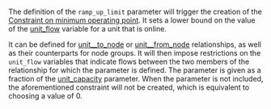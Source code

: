 The definition of the `ramp_up_limit` parameter will trigger the creation of the [Constraint on minimum operating point](@ref). It sets a lower bound on the value of the [unit_flow](@ref) variable for a unit that is online.

It can be defined for [unit__to_node](@ref) or [unit__from_node](@ref) relationships, as well as their counterparts for node groups. It will then impose restrictions on the `unit_flow` variables that indicate flows between the two members of the relationship for which the parameter is defined. The parameter is given as a fraction of the [unit\_capacity](@ref) parameter. When the parameter is not included, the aforementioned constraint will not be created, which is equivalent to choosing a value of 0.
